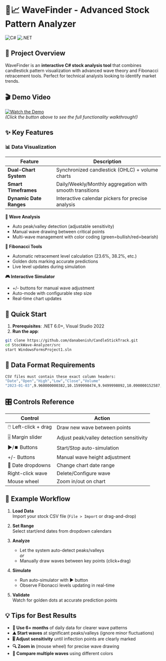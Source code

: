 # 🌊📈 WaveFinder - Advanced Stock Pattern Analyzer

![C#](https://img.shields.io/badge/C%23-239120?style=for-the-badge&logo=c-sharp&logoColor=white)
![.NET](https://img.shields.io/badge/.NET-512BD4?style=for-the-badge&logo=dotnet&logoColor=white)

## 🚀 Project Overview
WaveFinder is an **interactive C# stock analysis tool** that combines candlestick pattern visualization with advanced wave theory and Fibonacci retracement tools. Perfect for technical analysts looking to identify market trends.

## 🎬 Demo Video  
[![Watch the Demo](https://img.shields.io/badge/▶_Watch_Full_Demo-FF0000?style=for-the-badge&logo=youtube&logoColor=white)](https://youtu.be/3B0KeaSy84Y)  
*(Click the button above to see the full functionality walkthrough!)*

## ✨ Key Features

### 📊 Data Visualization
| Feature | Description |
|---------|-------------|
| **Dual-Chart System** | Synchronized candlestick (OHLC) + volume charts |
| **Smart Timeframes** | Daily/Weekly/Monthly aggregation with smooth transitions |
| **Dynamic Date Ranges** | Interactive calendar pickers for precise analysis |

**🌊 Wave Analysis**
- Auto peak/valley detection (adjustable sensitivity)
- Manual wave drawing between critical points
- Multi-wave management with color coding (green=bullish/red=bearish)

**📐 Fibonacci Tools**
- Automatic retracement level calculation (23.6%, 38.2%, etc.)
- Golden dots marking accurate predictions
- Live level updates during simulation

**🎮 Interactive Simulator**
- +/- buttons for manual wave adjustment
- Auto-mode with configurable step size
- Real-time chart updates

## 🚀 Quick Start
1. **Prerequisites**: .NET 6.0+, Visual Studio 2022
2. **Run the app**:
```bash
git clone https://github.com/danabenish/CandleStickTrack.git
cd StockWave-Analyzer/src
start WindowsFormsProject1.sln
```

## 📂 Data Format Requirements
```bash
CSV files must contain these exact column headers:
"Date","Open","High","Low","Close","Volume"
"2023-01-03",9.960000000382,10.1599998474,9.9499998092,10.090000152587,32307
```

## 🎛️ Controls Reference

| Control               | Action                                  |
|-----------------------|-----------------------------------------|
| 🖱️ Left-click + drag  | Draw new wave between points            |
| 🎚️ Margin slider      | Adjust peak/valley detection sensitivity|
| ▶/⏹️ Buttons          | Start/Stop auto-simulation              |
| +/- Buttons           | Manual wave height adjustment           |
| 📅 Date dropdowns      | Change chart date range                 |
| Right-click wave      | Delete/Configure wave                   |
| Mouse wheel           | Zoom in/out on chart                    |

## 📝 Example Workflow

1. **Load Data**  
   Import your stock CSV file (`File > Import` or drag-and-drop)

2. **Set Range**  
   Select start/end dates from dropdown calendars

3. **Analyze**  
   - Let the system auto-detect peaks/valleys  
     *or*  
   - Manually draw waves between key points (click+drag)

4. **Simulate**  
   - Run auto-simulator with ▶ button  
   - Observe Fibonacci levels updating in real-time

5. **Validate**  
   Watch for golden dots at accurate prediction points

## 💡 Tips for Best Results
- **📅 Use 6+ months** of daily data for clearer wave patterns  
- **⛰️ Start waves** at significant peaks/valleys (ignore minor fluctuations)  
- **🎚️ Adjust sensitivity** until inflection points are clearly marked  
- **🔍 Zoom in** (mouse wheel) for precise wave drawing  
- **🔄 Compare multiple waves** using different colors  
